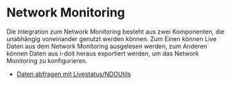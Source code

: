 # Network Monitoring

Die Integration zum Network Monitoring besteht aus zwei Komponenten, die unabhängig voneinander genutzt werden können. Zum Einen können Live Daten aus dem Network Monitoring ausgelesen werden, zum Anderen können Daten aus i-doit heraus exportiert werden, um das Network Monitoring zu konfigurieren.

-   [Daten abfragen mit Livestatus/NDOUtils](daten-abfragen-mit-livestatus.md)
